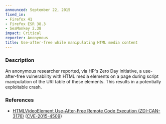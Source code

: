 ```yaml
---
announced: September 22, 2015
fixed_in:
- Firefox 41
- Firefox ESR 38.3
- SeaMonkey 2.38
impact: Critical
reporter: Anonymous
title: Use-after-free while manipulating HTML media content
---
```


<h3>Description</h3>

<p>An anonymous researcher reported, via HP's Zero Day Initiative, a use-after-free
vulnerability with HTML media elements on a page during script manipulation of the URI
table of these elements. This results in a potentially exploitable crash.
</p>

<h3>References</h3>

<ul>
  <li><a href="https://bugzilla.mozilla.org/show_bug.cgi?id=1198435">
        HTMLVideoElement Use-After-Free Remote Code Execution (ZDI-CAN-3176)</a>
(<a href="http://cve.mitre.org/cgi-bin/cvename.cgi?name=CVE-2015-4509"
class="ex-ref">CVE-2015-4509</a>)</li>
</ul>



